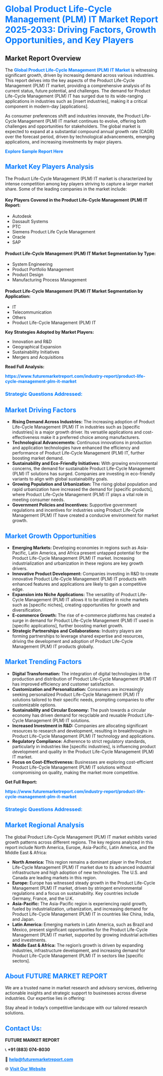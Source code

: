 <h1 style="color: #007BFF;">Global Product Life-Cycle Management (PLM) IT Market Report 2025-2033: Driving Factors, Growth Opportunities, and Key Players</h1>

<section id="overview">
<h2>Market Report Overview</h2>
<p>The <a href="https://www.futuremarketreport.com/industry-report/product-life-cycle-management-plm-it-market" style="color: #007BFF; text-decoration: none;"><strong>Global Product Life-Cycle Management (PLM) IT Market</strong></a> is witnessing significant growth, driven by increasing demand across various industries. This report delves into the key aspects of the Product Life-Cycle Management (PLM) IT market, providing a comprehensive analysis of its current status, future potential, and challenges. The demand for Product Life-Cycle Management (PLM) IT has surged due to its wide-ranging applications in industries such as [insert industries], making it a critical component in modern-day [applications].</p>
<p>As consumer preferences shift and industries innovate, the Product Life-Cycle Management (PLM) IT market continues to evolve, offering both challenges and opportunities for stakeholders. The global market is expected to expand at a substantial compound annual growth rate (CAGR) over the forecast period, driven by technological advancements, emerging applications, and increasing investments by major players.</p>
</section>

<section id="overview">
<p><a href="https://www.futuremarketreport.com/request-sample/reportId=111094" style="color: #007BFF; text-decoration: none;"><strong>Explore Sample Report Here</strong></a></p>
</section>

<section id="key-players">
<h2 style="color: #007BFF;">Market Key Players Analysis</h2>
<p>The Product Life-Cycle Management (PLM) IT market is characterized by intense competition among key players striving to capture a larger market share. Some of the leading companies in the market include:</p>
<h4>Key Players Covered in the Product Life-Cycle Management (PLM) IT Report:</h4>
<ul><li>Autodesk</li><li>Dassault Systems</li><li>PTC</li><li>Siemens Product Life Cycle Management</li><li>Oracle</li><li>SAP</li></ul>
<h4>Product Life-Cycle Management (PLM) IT Market Segmentation by Type:</h4>
<ul><li>System Engineering</li><li>Product Portfolio Management</li><li>Product Design</li><li>Manufacturing Process Management</li></ul>

<h4>Product Life-Cycle Management (PLM) IT Market Segmentation by Application:</h4>
<ul><li>IT</li><li>Telecommunication</li><li>Others</li><li>Product Life-Cycle Management (PLM) IT</li></ul>
<p><strong>Key Strategies Adopted by Market Players:</strong></p>
<ul>
<li>Innovation and R&D</li>
<li>Geographical Expansion</li>
<li>Sustainability Initiatives</li>
<li>Mergers and Acquisitions</li>
</ul>
</section>

<section>
<p><strong>Read Full Analysis: </strong></p><a href="https://www.futuremarketreport.com/industry-report/product-life-cycle-management-plm-it-market" style="color: #007BFF; text-decoration: none;"><strong>https://www.futuremarketreport.com/industry-report/product-life-cycle-management-plm-it-market</strong></a>
<h3 style="color: #007BFF;">Strategic Questions Addressed:</h3>
</section>

<section id="driving-factors">
<h2 style="color: #007BFF;">Market Driving Factors</h2>
<ul>
<li><strong>Rising Demand Across Industries:</strong> The increasing adoption of Product Life-Cycle Management (PLM) IT in industries such as [specific industries] is a major growth driver. Its versatile applications and cost-effectiveness make it a preferred choice among manufacturers.</li>
<li><strong>Technological Advancements:</strong> Continuous innovations in production and application technologies have enhanced the efficiency and performance of Product Life-Cycle Management (PLM) IT, further boosting market demand.</li>
<li><strong>Sustainability and Eco-Friendly Initiatives:</strong> With growing environmental concerns, the demand for sustainable Product Life-Cycle Management (PLM) IT solutions has surged. Companies are investing in eco-friendly variants to align with global sustainability goals.</li>
<li><strong>Growing Population and Urbanization:</strong> The rising global population and rapid urbanization have increased the demand for [specific products], where Product Life-Cycle Management (PLM) IT plays a vital role in meeting consumer needs.</li>
<li><strong>Government Policies and Incentives:</strong> Supportive government regulations and incentives for industries using Product Life-Cycle Management (PLM) IT have created a conducive environment for market growth.</li>
</ul>
</section>

<section id="growth-opportunities">
<h2 style="color: #007BFF;">Market Growth Opportunities</h2>
<ul>
<li><strong>Emerging Markets:</strong> Developing economies in regions such as Asia-Pacific, Latin America, and Africa present untapped potential for the Product Life-Cycle Management (PLM) IT market. Increasing industrialization and urbanization in these regions are key growth drivers.</li>
<li><strong>Innovative Product Development:</strong> Companies investing in R&D to create innovative Product Life-Cycle Management (PLM) IT products with enhanced features and applications are likely to gain a competitive edge.</li>
<li><strong>Expansion into Niche Applications:</strong> The versatility of Product Life-Cycle Management (PLM) IT allows it to be utilized in niche markets such as [specific niches], creating opportunities for growth and diversification.</li>
<li><strong>E-commerce Growth:</strong> The rise of e-commerce platforms has created a surge in demand for Product Life-Cycle Management (PLM) IT used in [specific applications], further boosting market growth.</li>
<li><strong>Strategic Partnerships and Collaborations:</strong> Industry players are forming partnerships to leverage shared expertise and resources, driving the development and adoption of Product Life-Cycle Management (PLM) IT products globally.</li>
</ul>
</section>

<section id="trending-factors">
<h2 style="color: #007BFF;">Market Trending Factors</h2>
<ul>
<li><strong>Digital Transformation:</strong> The integration of digital technologies in the production and distribution of Product Life-Cycle Management (PLM) IT has improved efficiency and customer satisfaction.</li>
<li><strong>Customization and Personalization:</strong> Consumers are increasingly seeking personalized Product Life-Cycle Management (PLM) IT solutions tailored to their specific needs, prompting companies to offer customizable options.</li>
<li><strong>Sustainability and Circular Economy:</strong> The push towards a circular economy has driven demand for recyclable and reusable Product Life-Cycle Management (PLM) IT solutions.</li>
<li><strong>Increased Investment in R&D:</strong> Companies are allocating significant resources to research and development, resulting in breakthroughs in Product Life-Cycle Management (PLM) IT technology and applications.</li>
<li><strong>Regulatory Compliance:</strong> Adherence to strict regulatory standards, particularly in industries like [specific industries], is influencing product development and quality in the Product Life-Cycle Management (PLM) IT market.</li>
<li><strong>Focus on Cost-Effectiveness:</strong> Businesses are exploring cost-efficient Product Life-Cycle Management (PLM) IT solutions without compromising on quality, making the market more competitive.</li>
</ul>
</section>

<section>
<p><strong>Get Full Report: </strong></p><a href="https://www.futuremarketreport.com/industry-report/product-life-cycle-management-plm-it-market" style="color: #007BFF; text-decoration: none;"><strong>https://www.futuremarketreport.com/industry-report/product-life-cycle-management-plm-it-market</strong></a>
<h3 style="color: #007BFF;">Strategic Questions Addressed:</h3>
</section>


<section id="regional-analysis">
<h2 style="color: #007BFF;">Market Regional Analysis</h2>
<p>The global Product Life-Cycle Management (PLM) IT market exhibits varied growth patterns across different regions. The key regions analyzed in this report include North America, Europe, Asia-Pacific, Latin America, and the Middle East & Africa:</p>
<ul>
<li><strong>North America:</strong> This region remains a dominant player in the Product Life-Cycle Management (PLM) IT market due to its advanced industrial infrastructure and high adoption of new technologies. The U.S. and Canada are leading markets in this region.</li>
<li><strong>Europe:</strong> Europe has witnessed steady growth in the Product Life-Cycle Management (PLM) IT market, driven by stringent environmental regulations and a focus on sustainability. Key countries include Germany, France, and the U.K.</li>
<li><strong>Asia-Pacific:</strong> The Asia-Pacific region is experiencing rapid growth, fueled by industrialization, urbanization, and increasing demand for Product Life-Cycle Management (PLM) IT in countries like China, India, and Japan.</li>
<li><strong>Latin America:</strong> Emerging markets in Latin America, such as Brazil and Mexico, present significant opportunities for the Product Life-Cycle Management (PLM) IT market, supported by growing industrial activities and investments.</li>
<li><strong>Middle East & Africa:</strong> The region’s growth is driven by expanding industries, infrastructure development, and increasing demand for Product Life-Cycle Management (PLM) IT in sectors like [specific sectors].</li>
</ul>
</section>

<footer>
<h2 style="color: #007BFF;">About FUTURE MARKET REPORT</h2>
<p>We are a trusted name in market research and advisory services, delivering actionable insights and strategic support to businesses across diverse industries. Our expertise lies in offering:</p>

<p>Stay ahead in today’s competitive landscape with our tailored research solutions.</p>

<h2 style="color: #007BFF;">Contact Us:</h2>
<p><strong>FUTURE MARKET REPORT</strong></p>
<p>📞 <strong>+91 (883) 074-8030</strong></p>
<p>📧 <strong><a href="mailto:help@futuremarketreport.com" style="color: #007BFF;">help@futuremarketreport.com</a></strong></p>
<p>🌐 <strong><a href="https://www.futuremarketreport.com/" style="color: #007BFF;">Visit Our Website</a></strong></p>
</footer>